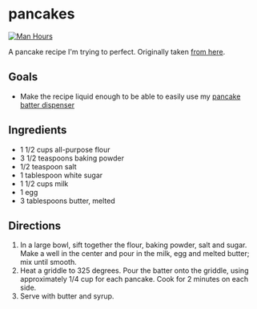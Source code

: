 # pancakes

[![Man Hours](https://img.shields.io/endpoint?url=https%3A%2F%2Fmh.%3Eessemillar.com%2Fhours%3Frepo%3Dhttps%3A%2F%2Fgithub.com%2Fjessemillar%2Fpancakes.git)](https://jessemillar.com/r/man-hours)

A pancake recipe I'm trying to perfect. Originally taken [from here](https://www.allrecipes.com/recipe/21014/good-old-fashioned-pancakes/).

## Goals

- Make the recipe liquid enough to be able to easily use my [pancake batter dispenser](https://www.google.com/url?sa=t&rct=j&q=&esrc=s&source=web&cd=31&ved=2ahUKEwjB1rDQ9PnnAhWpHjQIHY5pCykQFjAeegQIAxAB&url=https%3A%2F%2Fwww.amazon.com%2FPancake-Cupcake-Batter-Dispenser-KPKitchen%2Fdp%2FB00R48FNTE&usg=AOvVaw0rVHbNiQsagxs5F0kDy-Mt)

## Ingredients

- 1 1/2 cups all-purpose flour
- 3 1/2 teaspoons baking powder
- 1/2 teaspoon salt
- 1 tablespoon white sugar
- 1 1/2 cups milk
- 1 egg
- 3 tablespoons butter, melted

## Directions

1. In a large bowl, sift together the flour, baking powder, salt and sugar. Make a well in the center and pour in the milk, egg and melted butter; mix until smooth.
1. Heat a griddle to 325 degrees. Pour the batter onto the griddle, using approximately 1/4 cup for each pancake. Cook for 2 minutes on each side.
1. Serve with butter and syrup.
